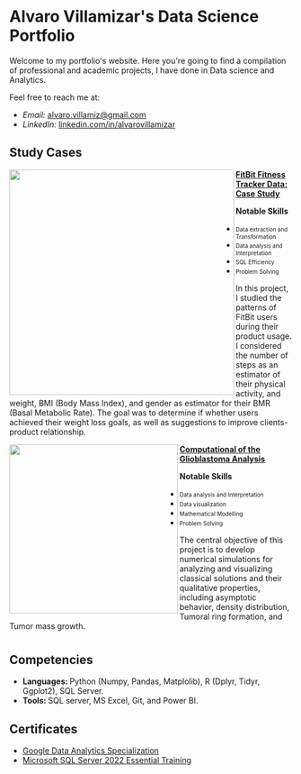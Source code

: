 # Alvaro Villamizar's Data Science Portfolio
Welcome to my portfolio's website. Here you're going to find a compilation of professional and academic projects, I have done in Data science and Analytics.

Feel free to reach me at:
- *Email:* [alvaro.villamiz@gmail.com]()
- *LinkedIn:* [linkedin.com/in/alvarovillamizar](linkedin.com/in/lvarovillamizar)

## Study Cases

<img align="left" width="400" height=auto src="https://miro.medium.com/v2/resize:fit:720/format:webp/1*5yaiuAgK0Uo4X62OW0CAeg.png"> **[<u> FitBit Fitness Tracker Data: Case Study </u>](https://github.com/AlvaroVillamizar/FitBit-Fitness-Tracker-Data-Case-Study.git)**

<b> Notable Skills </b>
- <font size ="-2">Data extraction and Transformation </font>
- <font size ="-2">Data analysis and Interpretation </font>
- <font size ="-2">SQL Efficiency </font>
- <font size ="-2">Problem Solving </font>

In this project, I studied the patterns of FitBit users during their product usage. I considered the number of steps as an estimator of their physical activity, and weight, BMI (Body Mass Index), and gender as estimator for their BMR (Basal Metabolic Rate). The goal was to determine if whether users achieved their weight loss goals, as well as suggestions to improve clients-product relationship.

<img align="left" width="300" height=auto src="https://hmcisrael.com/wp-content/uploads/2019/08/bigstock-d-rendered-medically-accurate-285814543-300x225.jpg"> **[<u> Computational of the Glioblastoma Analysis </u>](https://github.com/AlvaroVillamizar/Glioblastomas-Analysis.git)**

<b> Notable Skills </b>
- <font size ="-2">Data analysis and Interpretation </font>
- <font size ="-2">Data visualization </font>
- <font size ="-2">Mathematical Modelling </font>
- <font size ="-2">Problem Solving </font>

The central objective of this project is to develop numerical simulations for analyzing and visualizing classical solutions and their qualitative properties, including asymptotic behavior, density distribution, Tumoral ring formation, and Tumor mass growth.

#

## Competencies
- <strong> Languages: </strong> Python (Numpy, Pandas, Matplolib), R (Dplyr, Tidyr, Ggplot2), SQL Server.
- <strong> Tools: </strong> SQL server, MS Excel, Git, and Power BI.

## Certificates
- [Google Data Analytics Specialization](https://coursera.org/share/0e538e0dddace4fccf49bdf5a8f4f701)
- [Microsoft SQL Server 2022 Essential Training](https://www.linkedin.com/learning/certificates/bff815d15690ee694796c0e2f32b0180b83cfe241140ad8971e9a875006e7f2a)

